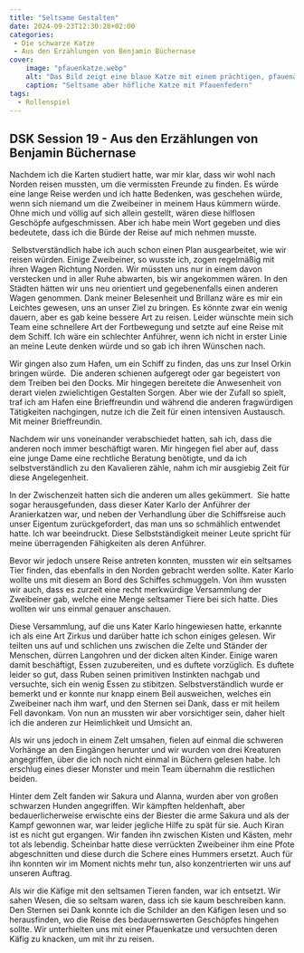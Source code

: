 ```yaml
---
title: "Seltsame Gestalten"
date: 2024-09-23T12:30:28+02:00
categories:
 - Die schwarze Katze
 - Aus den Erzählungen von Benjamin Büchernase
cover:
    image: "pfauenkatze.webp"
    alt: "Das Bild zeigt eine blaue Katze mit einem prächtigen, pfauenähnlichen Schwanz, die in einem hölzernen Käfig sitzt. Der Käfig steht vor einer lebhaften Zirkuskulisse mit Zelten im Hintergrund. Die Katze schaut direkt in die Kamera, ihre Ausdruck vermittelt eine ruhige Würde. Der Hintergrund ist von warmen Sonnenlicht durchflutet, das die Szene in ein sanftes Licht taucht."
    caption: "Seltsame aber höfliche Katze mit Pfauenfedern"
tags:
  - Rollenspiel
---
```


## DSK Session 19 - Aus den Erzählungen von Benjamin Büchernase

Nachdem ich die Karten studiert hatte, war mir klar, dass wir wohl nach Norden reisen mussten, um die vermissten Freunde zu finden. Es würde eine lange Reise werden und ich hatte Bedenken, was geschehen würde, wenn sich niemand um die Zweibeiner in meinem Haus kümmern würde. Ohne mich und völlig auf sich allein gestellt, wären diese hilflosen Geschöpfe aufgeschmissen. Aber ich habe mein Wort gegeben und dies bedeutete, dass ich die Bürde der Reise auf mich nehmen musste. 

 Selbstverständlich habe ich auch schon einen Plan ausgearbeitet, wie wir reisen würden. Einige Zweibeiner, so wusste ich, zogen regelmäßig mit ihren Wagen Richtung Norden. Wir müssten uns nur in einem davon verstecken und in aller Ruhe abwarten, bis wir angekommen wären. In den Städten hätten wir uns neu orientiert und gegebenenfalls einen anderen Wagen genommen. Dank meiner Belesenheit und Brillanz wäre es mir ein Leichtes gewesen, uns an unser Ziel zu bringen. Es könnte zwar ein wenig dauern, aber es gab keine bessere Art zu reisen. Leider wünschte mein sich Team eine schnellere Art der Fortbewegung und setzte auf eine Reise mit dem Schiff. Ich wäre ein schlechter Anführer, wenn ich nicht in erster Linie an meine Leute denken würde und so gab ich ihren Wünschen nach.

Wir gingen also zum Hafen, um ein Schiff zu finden, das uns zur Insel Orkin bringen würde.  Die anderen schienen aufgeregt oder gar begeistert von dem Treiben bei den Docks. Mir hingegen bereitete die Anwesenheit von derart vielen zwielichtigen Gestalten Sorgen. Aber wie der Zufall so spielt, traf ich am Hafen eine Brieffreundin und während die anderen fragwürdigen Tätigkeiten nachgingen, nutze ich die Zeit für einen intensiven Austausch. Mit meiner Brieffreundin. 

Nachdem wir uns voneinander verabschiedet hatten, sah ich, dass die anderen noch immer beschäftigt waren. Mir hingegen fiel aber auf, dass eine junge Dame eine rechtliche Beratung benötigte, und da ich selbstverständlich zu den Kavalieren zähle, nahm ich mir ausgiebig Zeit für diese Angelegenheit. 

In der Zwischenzeit hatten sich die anderen um alles gekümmert.  Sie hatte sogar herausgefunden, dass dieser Kater Karlo der Anführer der Aranierkatzen war, und neben der Verhandlung über die Schiffsreise auch unser Eigentum zurückgefordert, das man uns so schmählich entwendet hatte. Ich war beeindruckt. Diese Selbstständigkeit meiner Leute spricht für meine überragenden Fähigkeiten als deren Anführer.

Bevor wir jedoch unsere Reise antreten konnten, mussten wir ein seltsames Tier finden, das ebenfalls in den Norden gebracht werden sollte. Kater Karlo wollte uns mit diesem an Bord des Schiffes schmuggeln. Von ihm wussten wir auch, dass es zurzeit eine recht merkwürdige Versammlung der Zweibeiner gab, welche eine Menge seltsamer Tiere bei sich hatte. Dies wollten wir uns einmal genauer anschauen.

Diese Versammlung, auf die uns Kater Karlo hingewiesen hatte, erkannte ich als eine Art Zirkus und darüber hatte ich schon einiges gelesen. Wir teilten uns auf und schlichen uns zwischen die Zelte und Ständer der Menschen, dürren Langohren und der dicken alten Kinder. Einige waren damit beschäftigt, Essen zuzubereiten, und es duftete vorzüglich. Es duftete leider so gut, dass Ruben seinen primitiven Instinkten nachgab und versuchte, sich ein wenig Essen zu stibitzen. Selbstverständlich wurde er bemerkt und er konnte nur knapp einem Beil ausweichen, welches ein Zweibeiner nach ihm warf, und den Sternen sei Dank, dass er mit heilem Fell davonkam. Von nun an mussten wir aber vorsichtiger sein, daher hielt ich die anderen zur Heimlichkeit und Umsicht an. 

Als wir uns jedoch in einem Zelt umsahen, fielen auf einmal die schweren Vorhänge an den Eingängen herunter und wir wurden von drei Kreaturen angegriffen, über die ich noch nicht einmal in Büchern gelesen habe. Ich erschlug eines dieser Monster und mein Team übernahm die restlichen beiden.

Hinter dem Zelt fanden wir Sakura und Alanna, wurden aber von großen schwarzen Hunden angegriffen. Wir kämpften heldenhaft, aber bedauerlicherweise erwischte eins der Biester die arme Sakura und als der Kampf gewonnen war, war leider jegliche Hilfe zu spät für sie. Auch Kiran ist es nicht gut ergangen. Wir fanden ihn zwischen Kisten und Kästen, mehr tot als lebendig. Scheinbar hatte diese verrückten Zweibeiner ihm eine Pfote abgeschnitten und diese durch die Schere eines Hummers ersetzt. Auch für ihn konnten wir im Moment nichts mehr tun, also konzentrierten wir uns auf unseren Auftrag.

Als wir die Käfige mit den seltsamen Tieren fanden, war ich entsetzt. Wir sahen Wesen, die so seltsam waren, dass ich sie kaum beschreiben kann. Den Sternen sei Dank konnte ich die Schilder an den Käfigen lesen und so herausfinden, wo die Reise des bedauernswerten Geschöpfes hingehen sollte. Wir unterhielten uns mit einer Pfauenkatze und versuchten deren Käfig zu knacken, um mit ihr zu reisen. 